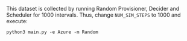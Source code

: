 This dataset is collected by running Random Provisioner, Decider and Scheduler for 1000 intervals. Thus, change `NUM_SIM_STEPS` to 1000 and execute:

```
python3 main.py -e Azure -m Random
```
